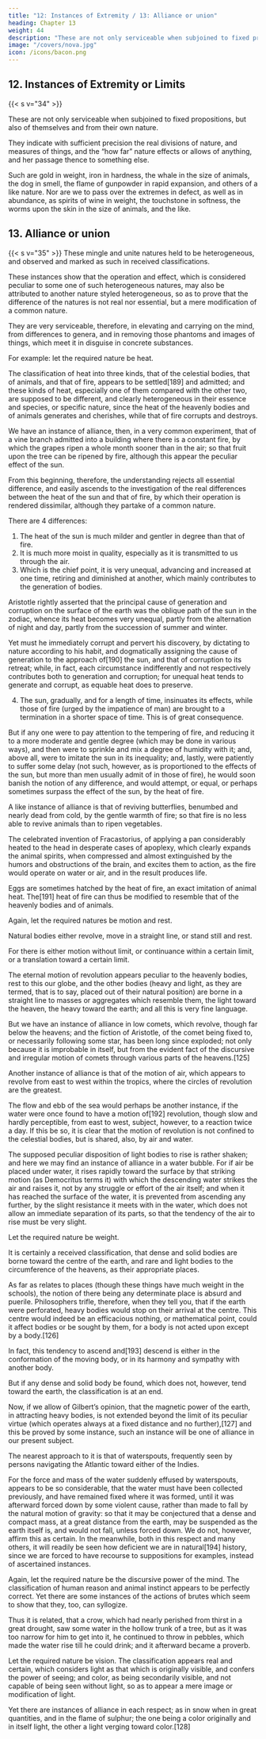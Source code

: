 ```yaml
---
title: "12: Instances of Extremity / 13: Alliance or union"
heading: Chapter 13
weight: 44
description: "These are not only serviceable when subjoined to fixed propositions, but also of themselves and from their own nature"
image: "/covers/nova.jpg"
icon: /icons/bacon.png
---
```



## 12. Instances of Extremity or Limits

{{< s v="34" >}} <!-- subjunctive instances -->

These are not only serviceable when subjoined to fixed propositions, but also of themselves and from their own nature. 

They indicate with sufficient precision the real divisions of nature, and measures of things, and the “how far” nature effects or allows of anything, and her passage thence to something else.

Such are gold in weight, iron in hardness, the whale in the size of animals, the dog in smell, the flame of gunpowder in rapid expansion, and others of a like nature. Nor are we to pass over the extremes in defect, as well as in abundance, as spirits of wine in weight, the touchstone in softness, the worms upon the skin in the size of animals, and the like.



## 13. Alliance or union

{{< s v="35" >}} These mingle and unite natures held to be heterogeneous, and observed and marked as such in received classifications.

These instances show that the operation and effect, which is considered peculiar to some one of such heterogeneous natures, may also be attributed to another nature styled heterogeneous, so as to prove that the difference of the natures is not real nor essential, but a mere modification of a common nature.

They are very serviceable, therefore, in elevating and carrying on the mind, from differences to genera, and in removing those phantoms and images of things, which meet it in disguise in concrete substances.

For example: let the required nature be heat.

The classification of heat into three kinds, that of the celestial bodies, that of animals, and that of fire, appears to be settled[189] and admitted; and these kinds of heat, especially one of them compared with the other two, are supposed to be different, and clearly heterogeneous in their essence and species, or specific nature, since the heat of the heavenly bodies and of animals generates and cherishes, while that of fire corrupts and destroys. 

We have an instance of alliance, then, in a very common experiment, that of a vine branch admitted into a building where there is a constant fire, by which the grapes ripen a whole month sooner than in the air; so that fruit upon the tree can be ripened by fire, although this appear the peculiar effect of the sun. 

From this beginning, therefore, the understanding rejects all essential difference, and easily ascends to the investigation of the real differences between the heat of the sun and that of fire, by which their operation is rendered dissimilar, although they partake of a common nature.

There are 4 differences:

1. The heat of the sun is much milder and gentler in degree than that of fire. 
2. It is much more moist in quality, especially as it is transmitted to us through the air. 
3. Which is the chief point, it is very unequal, advancing and increased at one time, retiring and diminished at another, which mainly contributes to the generation of bodies.

Aristotle rightly asserted that the principal cause of generation and corruption on the surface of the earth was the oblique path of the sun in the zodiac, whence its heat becomes very unequal, partly from the alternation of night and day, partly from the succession of summer and winter. 

Yet must he immediately corrupt and pervert his discovery, by dictating to nature according to his habit, and dogmatically assigning the cause of generation to the approach of[190] the sun, and that of corruption to its retreat; while, in fact, each circumstance indifferently and not respectively contributes both to generation and corruption; for unequal heat tends to generate and corrupt, as equable heat does to preserve. 

4. The sun, gradually, and for a length of time, insinuates its effects, while those of fire (urged by the impatience of man) are brought to a termination in a shorter space of time. This is of great consequence. 

But if any one were to pay attention to the tempering of fire, and reducing it to a more moderate and gentle degree (which may be done in various ways), and then were to sprinkle and mix a degree of humidity with it; and, above all, were to imitate the sun in its inequality; and, lastly, were patiently to suffer some delay (not such, however, as is proportioned to the effects of the sun, but more than men usually admit of in those of fire), he would soon banish the notion of any difference, and would attempt, or equal, or perhaps sometimes surpass the effect of the sun, by the heat of fire. 

A like instance of alliance is that of reviving butterflies, benumbed and nearly dead from cold, by the gentle warmth of fire; so that fire is no less able to revive animals than to ripen vegetables. 

The celebrated invention of Fracastorius, of applying a pan considerably heated to the head in desperate cases of apoplexy, which clearly expands the animal spirits, when compressed and almost extinguished by the humors and obstructions of the brain, and excites them to action, as the fire would operate on water or air, and in the result produces life. 

Eggs are sometimes hatched by the heat of fire, an exact imitation of animal heat. The[191] heat of fire can thus be modified to resemble that of the heavenly bodies and of animals.

Again, let the required natures be motion and rest. 

Natural bodies either revolve, move in a straight line, or stand still and rest. 

For there is either motion without limit, or continuance within a certain limit, or a translation toward a certain limit. 

The eternal motion of revolution appears peculiar to the heavenly bodies, rest to this our globe, and the other bodies (heavy and light, as they are termed, that is to say, placed out of their natural position) are borne in a straight line to masses or aggregates which resemble them, the light toward the heaven, the heavy toward the earth; and all this is very fine language.

But we have an instance of alliance in low comets, which revolve, though far below the heavens; and the fiction of Aristotle, of the comet being fixed to, or necessarily following some star, has been long since exploded; not only because it is improbable in itself, but from the evident fact of the discursive and irregular motion of comets through various parts of the heavens.[125]

Another instance of alliance is that of the motion of air, which appears to revolve from east to west within the tropics, where the circles of revolution are the greatest.

The flow and ebb of the sea would perhaps be another instance, if the water were once found to have a motion of[192] revolution, though slow and hardly perceptible, from east to west, subject, however, to a reaction twice a day. If this be so, it is clear that the motion of revolution is not confined to the celestial bodies, but is shared, also, by air and water.

The supposed peculiar disposition of light bodies to rise is rather shaken; and here we may find an instance of alliance in a water bubble. For if air be placed under water, it rises rapidly toward the surface by that striking motion (as Democritus terms it) with which the descending water strikes the air and raises it, not by any struggle or effort of the air itself; and when it has reached the surface of the water, it is prevented from ascending any further, by the slight resistance it meets with in the water, which does not allow an immediate separation of its parts, so that the tendency of the air to rise must be very slight.

Let the required nature be weight. 

It is certainly a received classification, that dense and solid bodies are borne toward the centre of the earth, and rare and light bodies to the circumference of the heavens, as their appropriate places. 

As far as relates to places (though these things have much weight in the schools), the notion of there being any determinate place is absurd and puerile. Philosophers trifle, therefore, when they tell you, that if the earth were perforated, heavy bodies would stop on their arrival at the centre. This centre would indeed be an efficacious nothing, or mathematical point, could it affect bodies or be sought by them, for a body is not acted upon except by a body.[126] 

In fact, this tendency to ascend and[193] descend is either in the conformation of the moving body, or in its harmony and sympathy with another body. 

But if any dense and solid body be found, which does not, however, tend toward the earth, the classification is at an end.

Now, if we allow of Gilbert’s opinion, that the magnetic power of the earth, in attracting heavy bodies, is not extended beyond the limit of its peculiar virtue (which operates always at a fixed distance and no further),[127] and this be proved by some instance, such an instance will be one of alliance in our present subject. 

The nearest approach to it is that of waterspouts, frequently seen by persons navigating the Atlantic toward either of the Indies. 

For the force and mass of the water suddenly effused by waterspouts, appears to be so considerable, that the water must have been collected previously, and have remained fixed where it was formed, until it was afterward forced down by some violent cause, rather than made to fall by the natural motion of gravity: so that it may be conjectured that a dense and compact mass, at a great distance from the earth, may be suspended as the earth itself is, and would not fall, unless forced down. We do not, however, affirm this as certain. In the meanwhile, both in this respect and many others, it will readily be seen how deficient we are in natural[194] history, since we are forced to have recourse to suppositions for examples, instead of ascertained instances.

Again, let the required nature be the discursive power of the mind. The classification of human reason and animal instinct appears to be perfectly correct. Yet there are some instances of the actions of brutes which seem to show that they, too, can syllogize. 

Thus it is related, that a crow, which had nearly perished from thirst in a great drought, saw some water in the hollow trunk of a tree, but as it was too narrow for him to get into it, he continued to throw in pebbles, which made the water rise till he could drink; and it afterward became a proverb.

Let the required nature be vision. The classification appears real and certain, which considers light as that which is originally visible, and confers the power of seeing; and color, as being secondarily visible, and not capable of being seen without light, so as to appear a mere image or modification of light. 

Yet there are instances of alliance in each respect; as in snow when in great quantities, and in the flame of sulphur; the one being a color originally and in itself light, the other a light verging toward color.[128]


